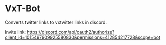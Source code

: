 # VxT-Bot
Converts twitter links to vxtwitter links in discord.

Invite link: https://discord.com/api/oauth2/authorize?client_id=1015497909925580830&permissions=412854217728&scope=bot

